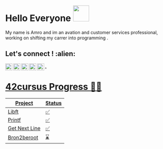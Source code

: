 # Hello Everyone <img src="https://media.giphy.com/media/12oufCB0MyZ1Go/giphy.gif" width="50">
My name is Amro and im an avation and customer services professional, working on shifting my carrer into programming .


<h2 align="left">Let's connect ! :alien:</h2>

<a href="https://twitter.com/amrokamal89">
  <img align="left" alt="Amro's Twitter" width="22px" src="https://cdn.jsdelivr.net/npm/simple-icons@v3/icons/twitter.svg" />
</a>
<a href="https://www.linkedin.com/in/amro-elsiddig-the-right-candidate-for-your-company/">
  <img align="left" alt="Amro's Linkdein" width="22px" src="https://cdn.jsdelivr.net/npm/simple-icons@v3/icons/linkedin.svg" />
</a>
<a href="https://github.com/amrokamalelsiddig">
  <img align="left" alt="Amro's Github" width="22px" src="https://cdn.jsdelivr.net/npm/simple-icons@v3/icons/github.svg" />
</a>
<a href="https://t.me/amrokamalelsiddig">
  <img align="left" alt="Amro's Telegram" width="22px" src="https://cdn.jsdelivr.net/npm/simple-icons@v3/icons/telegram.svg" />
</a>
<a href="http://amro-elsiddig.me">
  <img align="left" alt="Amro's website" width="22px" src="https://cdn.jsdelivr.net/npm/simple-icons@3.13.0/icons/ubuntu.svg" />
.

# 42cursus Progress 💪🏻 

| Project        |      Status      |
|----------------|------------------|
| Libft          |          ✅     |
| [Printf](../amrokamalelsiddig/ft_printf)        |          ✅     |
| Get Next Line  |          ✅     |
| Bron2beroot    |          ⌛      |


